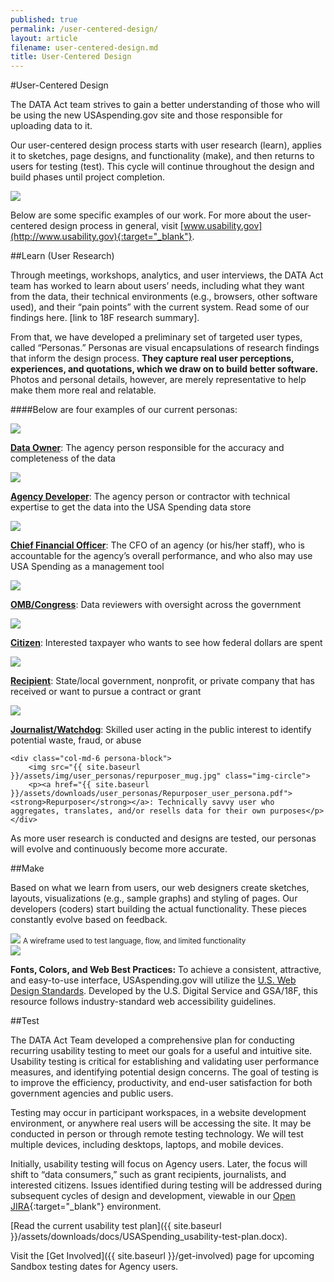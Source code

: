 ```yaml
---
published: true
permalink: /user-centered-design/
layout: article
filename: user-centered-design.md
title: User-Centered Design
---
```



#User-Centered Design

The DATA Act team strives to gain a better understanding of those who will be using the new USAspending.gov site and those responsible for uploading data to it.

Our user-centered design process starts with user research (learn), applies it to sketches, page designs, and functionality (make), and then returns to users for testing (test). This cycle will continue throughout the design and build phases until project completion.

<img class="learn-test-make" src="{{ site.baseurl }}/assets/graphics/learn-test-make.svg">


Below are some specific examples of our work.  For more about the user-centered design process in general, visit [www.usability.gov](http://www.usability.gov){:target="_blank"}.


##Learn (User Research)

Through meetings, workshops, analytics, and user interviews, the DATA Act team has worked to learn about users’ needs, including what they want from the data, their technical environments (e.g., browsers, other software used), and their “pain points” with the current system.  Read some of our findings here. [link to 18F research summary].

From that, we have developed a preliminary set of targeted user types, called “Personas.” Personas are visual encapsulations of research findings that inform the design process. **They capture real user perceptions, experiences, and quotations, which we draw on to build better software.** Photos and personal details, however, are merely representative to help make them more real and relatable.

####Below are four examples of our current personas:

<div class="row mt-30">
    <div class="col-md-6 persona-block">
        <img src="{{ site.baseurl }}/assets/img/user_personas/data_owner_mug.jpg" class="img-responsive img-circle">
        <p><a href="{{ site.baseurl }}/assets/downloads/user_personas/Data_Owner_user_persona.pdf"><strong>Data Owner</strong></a>: The agency person responsible for the accuracy and completeness of the data</p>
    </div>
    <div class="col-md-6 persona-block">
        <img src="{{ site.baseurl }}/assets/img/user_personas/agency_developer_mug.jpg" class="img-responsive img-circle">
        <p><a href="{{ site.baseurl }}/assets/downloads/user_personas/Agency_Developer_user_persona.pdf"><strong>Agency Developer</strong></a>: The agency person or contractor with technical expertise to get the data into the USA Spending data store</p>
    </div>
</div>

<div class="row">
    <div class="col-md-6 persona-block">
        <img src="{{ site.baseurl }}/assets/img/user_personas/cfo_mug.jpg" class="img-responsive img-circle">
        <p><a href="{{ site.baseurl }}/assets/downloads/user_personas/CFO_user_persona.pdf"><strong>Chief Financial Officer</strong></a>: The CFO of an agency (or his/her staff), who is accountable for the agency’s overall performance, and who also may use USA Spending as a management tool</p>
    </div>
    <div class="col-md-6 persona-block">
        <img src="{{ site.baseurl }}/assets/img/user_personas/omb_mug.jpg" class="img-responsive img-circle">
        <p><a href="{{ site.baseurl }}/assets/downloads/user_personas/Budget_Analyst_user_persona.pdf"><strong>OMB/Congress</strong></a>: Data reviewers with oversight across the government</p>
    </div>
</div>

<div class="row">
    <div class="col-md-6 persona-block">
        <img src="{{ site.baseurl }}/assets/img/user_personas/citizen_mug.jpg" class="img-responsive img-circle">
        <p><a href="{{ site.baseurl }}/assets/downloads/user_personas/Citizen_user_persona.pdf"><strong>Citizen</strong></a>: Interested taxpayer who wants to see how federal dollars are spent</p>
    </div>
    <div class="col-md-6 persona-block">
        <img src="{{ site.baseurl }}/assets/img/user_personas/recipient_mug.jpg" class="img-responsive img-circle">
        <p><a href="{{ site.baseurl }}/assets/downloads/user_personas/Recipient_user_persona.pdf"><strong>Recipient</strong></a>: State/local government, nonprofit, or private company that has received or want to pursue a contract or grant</p>
    </div>
</div>

<div class="row">
    <div class="col-md-6 persona-block">
    	<img src="{{ site.baseurl }}/assets/img/user_personas/journalist_mug.jpg" class="img-circle">
    	<p><a href="{{ site.baseurl }}/assets/downloads/user_personas/Journalist_user_persona.pdf"><strong>Journalist/Watchdog</strong></a>: Skilled user acting in the public interest to identify potential waste, fraud, or abuse</p>
    </div>


    <div class="col-md-6 persona-block">
    	<img src="{{ site.baseurl }}/assets/img/user_personas/repurposer_mug.jpg" class="img-circle">
    	<p><a href="{{ site.baseurl }}/assets/downloads/user_personas/Repurposer_user_persona.pdf"><strong>Repurposer</strong></a>: Technically savvy user who aggregates, translates, and/or resells data for their own purposes</p>
    </div>
</div>

As more user research is conducted and designs are tested, our personas will evolve and continuously become more accurate.


##Make


<div class="row">
    <div class="col-md-8">
        <p>Based on what we learn from users, our web designers create sketches, layouts, visualizations (e.g., sample graphs) and styling of pages. Our developers (coders) start building the actual functionality. These pieces constantly evolve based on feedback.</p>
        <img src="{{ site.baseurl }}/assets/img/wire-example.jpg" class="img-responsive center-block">
        <small class='text-center center-block'>A wireframe used to test language, flow, and limited functionality</small>
    </div>
    <div class="col-md-4 alert-block">
    	<img src="{{ site.baseurl }}/assets/img/18f_style.jpg" class="pull-left">
    	<p><strong>Fonts, Colors, and Web Best Practices:</strong> To achieve a consistent, attractive, and easy-to-use interface, USAspending.gov will utilize the <a href='https://playbook.cio.gov/designstandards/' target="_blank">U.S. Web Design Standards</a>. Developed by the U.S. Digital Service and GSA/18F, this resource follows industry-standard web accessibility guidelines.</p>
    </div>
</div>



##Test

The DATA Act Team developed a comprehensive plan for conducting recurring usability testing to meet our goals for a useful and intuitive site. Usability testing is critical for establishing and validating user performance measures, and identifying potential design concerns. The goal of testing is to improve the efficiency, productivity, and end-user satisfaction for both government agencies and public users.

Testing may occur in participant workspaces, in a website development environment, or anywhere real users will be accessing the site. It may be conducted in person or through remote testing technology.  We will test multiple devices, including desktops, laptops, and mobile devices.

Initially, usability testing will focus on Agency users. Later, the focus will shift to “data consumers,” such as grant recipients, journalists, and interested citizens.  Issues identified during testing will be addressed during subsequent cycles of design and development, viewable in our [Open JIRA](https://federal-spending-transparency.atlassian.net/secure/BrowseProjects.jspa?selectedCategory=all&selectedProjectType=all){:target="_blank"} environment.


[Read the current usability test plan]({{ site.baseurl }}/assets/downloads/docs/USASpending_usability-test-plan.docx).

Visit the [Get Involved]({{ site.baseurl }}/get-involved) page for upcoming Sandbox testing dates for Agency users.
